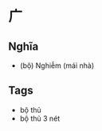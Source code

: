 # 广

## Nghĩa
* (bộ) Nghiễm (mái nhà)

## Tags
* bộ thủ
* bộ thủ 3 nét

<script>window.HANZI_FIELD='广';</script>

